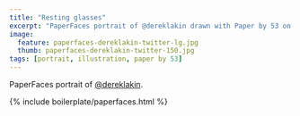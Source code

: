 ```yaml
---
title: "Resting glasses"
excerpt: "PaperFaces portrait of @dereklakin drawn with Paper by 53 on an iPad."
image: 
  feature: paperfaces-dereklakin-twitter-lg.jpg
  thumb: paperfaces-dereklakin-twitter-150.jpg
tags: [portrait, illustration, paper by 53]
---
```


PaperFaces portrait of [@dereklakin](http://twitter.com/dereklakin).

{% include boilerplate/paperfaces.html %}